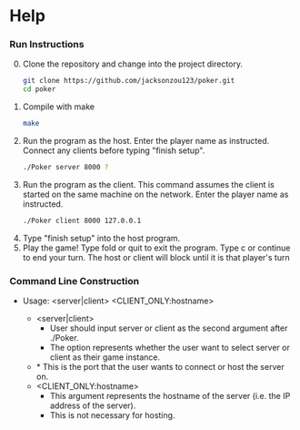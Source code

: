 # Help

### Run Instructions
0. Clone the repository and change into the project directory.
   ```bash
   git clone https://github.com/jacksonzou123/poker.git
   cd poker
   ```
1. Compile with make
   ```bash
   make
   ```
2. Run the program as the host. Enter the player name as instructed. Connect any clients before typing "finish setup".
   ```bash
   ./Poker server 8000 ?
   ```
3. Run the program as the client. This command assumes the client is started on the same machine on the network. Enter the player name as instructed.
   ```bash
   ./Poker client 8000 127.0.0.1
   ```
4. Type "finish setup" into the host program.
5. Play the game! Type fold or quit to exit the program. Type c or continue to end your turn. The host or client will block until it is that player's turn

### Command Line Construction
* Usage: <server|client> <port> <CLIENT_ONLY:hostname>
  * <server|client>
    * User should input server or client as the second argument after ./Poker.
    * The option represents whether the user want to select server or client as their game instance.
  * <port>
    * This is the port that the user wants to connect or host the server on.
  * <CLIENT_ONLY:hostname>
    * This argument represents the hostname of the server (i.e. the IP address of the server).
    * This is not necessary for hosting.
